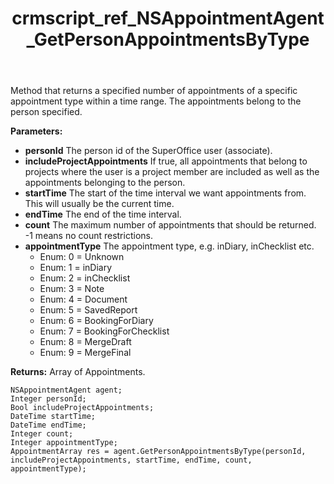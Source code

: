 ﻿---
title: crmscript_ref_NSAppointmentAgent_GetPersonAppointmentsByType
description: AppointmentArray GetPersonAppointmentsByType(Integer personId, Bool includeProjectAppointments, DateTime startTime, DateTime endTime, Integer count, Integer appointmentType)
intellisense: NSAppointmentAgent.GetPersonAppointmentsByType
keywords: NSAppointmentAgent,GetPersonAppointmentsByType
so.topic: reference
---

Method that returns a specified number of appointments of a specific appointment type within a time range. The appointments belong to the person specified.

**Parameters:**
 - **personId** The person id of the SuperOffice user (associate).
 - **includeProjectAppointments** If true, all appointments that belong to projects where the user is a project member are included as well as the appointments belonging to the person.
 - **startTime** The start of the time interval we want appointments from. This will usually be the current time.
 - **endTime** The end of the time interval.
 - **count** The maximum number of appointments that should be returned. -1 means no count restrictions.
 - **appointmentType** The appointment type, e.g. inDiary, inChecklist etc.
     - Enum: 0 = Unknown 
     - Enum: 1 = inDiary 
     - Enum: 2 = inChecklist 
     - Enum: 3 = Note 
     - Enum: 4 = Document 
     - Enum: 5 = SavedReport 
     - Enum: 6 = BookingForDiary 
     - Enum: 7 = BookingForChecklist 
     - Enum: 8 = MergeDraft 
     - Enum: 9 = MergeFinal 

**Returns:** Array of Appointments.

```crmscript
NSAppointmentAgent agent;
Integer personId;
Bool includeProjectAppointments;
DateTime startTime;
DateTime endTime;
Integer count;
Integer appointmentType;
AppointmentArray res = agent.GetPersonAppointmentsByType(personId, includeProjectAppointments, startTime, endTime, count, appointmentType);
```

